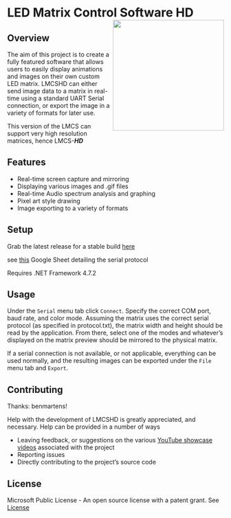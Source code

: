# LED Matrix Control Software HD <img src="./LMCSHD/Icon/Icon_blk_bd.png" align="right" height="258"/>
## Overview
The aim of this project is to create a fully featured software that allows users to easily display animations and images on their own custom LED matrix. LMCSHD can either send image data to a matrix in real-time using a standard UART Serial connection, or export the image in a variety of formats for later use. 

This version of the LMCS can support very high resolution matrices, hence LMCS-_**HD**_

## Features
* Real-time screen capture and mirroring
* Displaying various images and .gif files
* Real-time Audio spectrum analysis and graphing
* Pixel art style drawing
* Image exporting to a variety of formats

## Setup
Grab the latest release for a stable build [here](https://github.com/TylerTimoJ/LMCSHD/releases)

see [this](https://docs.google.com/spreadsheets/d/1Yj7z65aB2vSuuKZ2YIDSMPz1oNud_M95WxM7BJwhVwQ/edit?usp=sharing) Google Sheet detailing the serial protocol

Requires .NET Framework 4.7.2

## Usage
Under the `Serial` menu tab click `Connect`. Specify the correct COM port, baud rate, and color mode. Assuming the matrix uses the correct serial protocol (as specified in protocol.txt), the matrix width and height should be read by the application. From there, select one of the modes and whatever’s displayed on the matrix preview should be mirrored to the physical matrix.

If a serial connection is not available, or not applicable, everything can be used normally, and the resulting images can be exported under the `File` menu tab and `Export`.

## Contributing
Thanks: benmartens!

Help with the development of LMCSHD is greatly appreciated, and necessary. Help can be provided in a number of ways
* Leaving feedback, or suggestions on the various [YouTube showcase videos](https://www.youtube.com/watch?v=LmrzyJAwyCQ&list=PLt5bhXqA0WNq3WJG-4qe4-SQdlFvXctAs) associated with the project
* Reporting issues
* Directly contributing to the project’s source code

## License
Microsoft Public License - An open source license with a patent grant.
See [License](https://github.com/TylerTimoJ/LMCSHD/blob/master/LICENSE)
